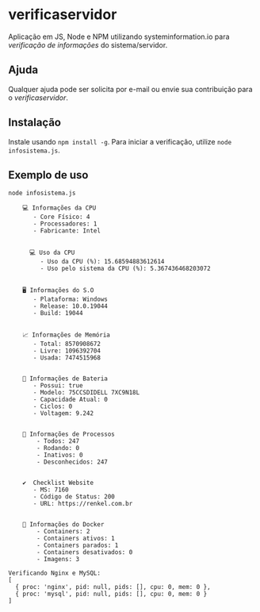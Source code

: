 # verificaservidor
Aplicação em JS, Node e NPM utilizando systeminformation.io para *verificação de informações* do sistema/servidor.

## Ajuda

Qualquer ajuda pode ser solicita por e-mail ou envie sua contribuição para o *verificaservidor*.

## Instalação

Instale usando `npm install -g`. Para iniciar a verificação, utilize `node infosistema.js`.

## Exemplo de uso

```node
node infosistema.js

    💻 Informações da CPU
       - Core Físico: 4
       - Processadores: 1
       - Fabricante: Intel


      💻 Uso da CPU
         - Uso da CPU (%): 15.68594883612614
         - Uso pelo sistema da CPU (%): 5.367436468203072


    🖥 Informações do S.O
       - Plataforma: Windows
       - Release: 10.0.19044
       - Build: 19044


    📈 Informações de Memória
       - Total: 8570908672
       - Livre: 1096392704
       - Usada: 7474515968


    🔋 Informações de Bateria
       - Possui: true
       - Modelo: 75CCSDIDELL 7XC9N18L
       - Capacidade Atual: 0
       - Ciclos: 0
       - Voltagem: 9.242


    📝 Informações de Processos
        - Todos: 247
        - Rodando: 0
        - Inativos: 0
        - Desconhecidos: 247


    ✔️  Checklist Website
       - MS: 7160
       - Código de Status: 200
       - URL: https://renkel.com.br


    🐋 Informações do Docker
        - Containers: 2
        - Containers ativos: 1
        - Containers parados: 1
        - Containers desativados: 0
        - Imagens: 3

Verificando Nginx e MySQL:
[
  { proc: 'nginx', pid: null, pids: [], cpu: 0, mem: 0 },
  { proc: 'mysql', pid: null, pids: [], cpu: 0, mem: 0 }
]
```